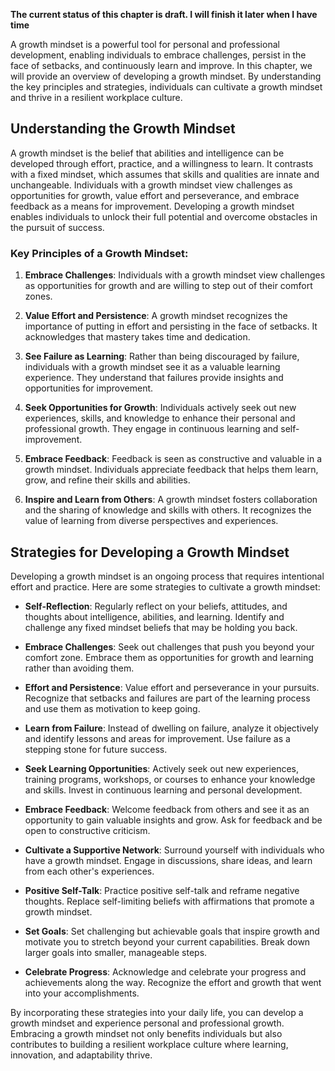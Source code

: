 **The current status of this chapter is draft. I will finish it later when I have time**

A growth mindset is a powerful tool for personal and professional development, enabling individuals to embrace challenges, persist in the face of setbacks, and continuously learn and improve. In this chapter, we will provide an overview of developing a growth mindset. By understanding the key principles and strategies, individuals can cultivate a growth mindset and thrive in a resilient workplace culture.

Understanding the Growth Mindset
--------------------------------

A growth mindset is the belief that abilities and intelligence can be developed through effort, practice, and a willingness to learn. It contrasts with a fixed mindset, which assumes that skills and qualities are innate and unchangeable. Individuals with a growth mindset view challenges as opportunities for growth, value effort and perseverance, and embrace feedback as a means for improvement. Developing a growth mindset enables individuals to unlock their full potential and overcome obstacles in the pursuit of success.

### Key Principles of a Growth Mindset:

1. **Embrace Challenges**: Individuals with a growth mindset view challenges as opportunities for growth and are willing to step out of their comfort zones.

2. **Value Effort and Persistence**: A growth mindset recognizes the importance of putting in effort and persisting in the face of setbacks. It acknowledges that mastery takes time and dedication.

3. **See Failure as Learning**: Rather than being discouraged by failure, individuals with a growth mindset see it as a valuable learning experience. They understand that failures provide insights and opportunities for improvement.

4. **Seek Opportunities for Growth**: Individuals actively seek out new experiences, skills, and knowledge to enhance their personal and professional growth. They engage in continuous learning and self-improvement.

5. **Embrace Feedback**: Feedback is seen as constructive and valuable in a growth mindset. Individuals appreciate feedback that helps them learn, grow, and refine their skills and abilities.

6. **Inspire and Learn from Others**: A growth mindset fosters collaboration and the sharing of knowledge and skills with others. It recognizes the value of learning from diverse perspectives and experiences.

Strategies for Developing a Growth Mindset
------------------------------------------

Developing a growth mindset is an ongoing process that requires intentional effort and practice. Here are some strategies to cultivate a growth mindset:

* **Self-Reflection**: Regularly reflect on your beliefs, attitudes, and thoughts about intelligence, abilities, and learning. Identify and challenge any fixed mindset beliefs that may be holding you back.

* **Embrace Challenges**: Seek out challenges that push you beyond your comfort zone. Embrace them as opportunities for growth and learning rather than avoiding them.

* **Effort and Persistence**: Value effort and perseverance in your pursuits. Recognize that setbacks and failures are part of the learning process and use them as motivation to keep going.

* **Learn from Failure**: Instead of dwelling on failure, analyze it objectively and identify lessons and areas for improvement. Use failure as a stepping stone for future success.

* **Seek Learning Opportunities**: Actively seek out new experiences, training programs, workshops, or courses to enhance your knowledge and skills. Invest in continuous learning and personal development.

* **Embrace Feedback**: Welcome feedback from others and see it as an opportunity to gain valuable insights and grow. Ask for feedback and be open to constructive criticism.

* **Cultivate a Supportive Network**: Surround yourself with individuals who have a growth mindset. Engage in discussions, share ideas, and learn from each other's experiences.

* **Positive Self-Talk**: Practice positive self-talk and reframe negative thoughts. Replace self-limiting beliefs with affirmations that promote a growth mindset.

* **Set Goals**: Set challenging but achievable goals that inspire growth and motivate you to stretch beyond your current capabilities. Break down larger goals into smaller, manageable steps.

* **Celebrate Progress**: Acknowledge and celebrate your progress and achievements along the way. Recognize the effort and growth that went into your accomplishments.

By incorporating these strategies into your daily life, you can develop a growth mindset and experience personal and professional growth. Embracing a growth mindset not only benefits individuals but also contributes to building a resilient workplace culture where learning, innovation, and adaptability thrive.

